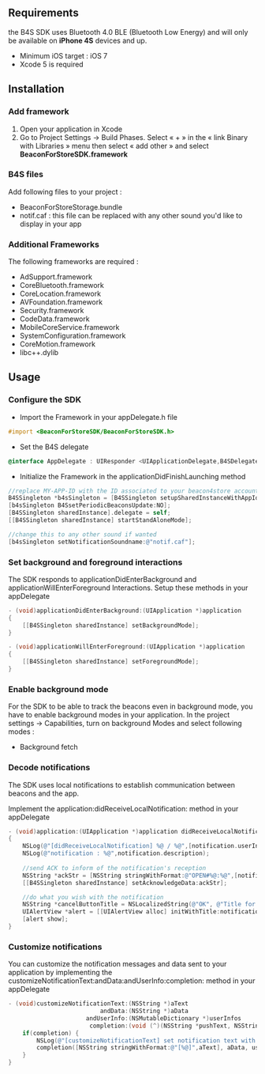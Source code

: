 ## Requirements

the B4S SDK uses Bluetooth 4.0 BLE (Bluetooth Low Energy) and will only be available on **iPhone 4S** devices and up.
- Minimum iOS target : iOS 7
- Xcode 5 is required

## Installation

### Add framework
1. Open your application in Xcode
2. Go to Project Settings -> Build Phases. Select « + » in the « link Binary with Libraries » menu
then select « add other » and select **BeaconForStoreSDK.framework**

### B4S files
Add following files to your project : 
- BeaconForStoreStorage.bundle
- notif.caf : this file can be replaced with any other sound you'd like to display in your app

### Additional Frameworks
The following frameworks are required :
- AdSupport.framework
- CoreBluetooth.framework
- CoreLocation.framework
- AVFoundation.framework
- Security.framework
- CodeData.framework
- MobileCoreService.framework
- SystemConfiguration.framework
- CoreMotion.framework
- libc++.dylib


## Usage

### Configure the SDK

- Import the Framework in your appDelegate.h file
```objective-c
#import <BeaconForStoreSDK/BeaconForStoreSDK.h>
```
- Set the B4S delegate
```objective-c
@interface AppDelegate : UIResponder <UIApplicationDelegate,B4SDelegate>
```
- Initialize the Framework in the applicationDidFinishLaunching method
```objective-c
//replace MY-APP-ID with the ID associated to your beacon4store account
B4SSingleton *b4sSingleton = [B4SSingleton setupSharedInstanceWithAppId:@"MY-APP-ID" adminMode:NO];
[b4sSingleton B4SsetPeriodicBeaconsUpdate:NO];
[B4SSingleton sharedInstance].delegate = self;
[[B4SSingleton sharedInstance] startStandAloneMode];

//change this to any other sound if wanted
[b4sSingleton setNotificationSoundname:@"notif.caf"];
```

### Set background and foreground interactions

The SDK responds to applicationDidEnterBackground and applicationWillEnterForeground Interactions. Setup these methods in your appDelegate

```objective-c
- (void)applicationDidEnterBackground:(UIApplication *)application
{
	[[B4SSingleton sharedInstance] setBackgroundMode];
}

- (void)applicationWillEnterForeground:(UIApplication *)application
{
	[[B4SSingleton sharedInstance] setForegroundMode]; 
}
```

### Enable background mode

For the SDK to be able to track the beacons even in background mode, you have to enable background modes in your application.
In the project settings -> Capabilities, turn on background Modes and select following modes :
- Background fetch


### Decode notifications

The SDK uses local notifications to establish communication between beacons and the app.

Implement the  application:didReceiveLocalNotification: method in your appDelegate

```objective-c
- (void)application:(UIApplication *)application didReceiveLocalNotification:(UILocalNotification *)notification
{
	NSLog(@"[didReceiveLocalNotification] %@ / %@",[notification.userInfo objectForKey:@"sBeaconId"],[notification.userInfo objectForKey:@"sContentId"]);
	NSLog(@"notification : %@",notification.description);
    
	//send ACK to inform of the notification's reception 
	NSString *ackStr = [NSString stringWithFormat:@"OPEN#%@:%@",[notification.userInfo objectForKey:@"sBeaconId"],[notification.userInfo objectForKey:@"sContentId"]];
	[[B4SSingleton sharedInstance] setAcknowledgeData:ackStr];

	//do what you wish with the notification
	NSString *cancelButtonTitle = NSLocalizedString(@"OK", @"Title for cancel button in local notification");
	UIAlertView *alert = [[UIAlertView alloc] initWithTitle:notification.alertBody message:nil delegate:nil cancelButtonTitle:cancelButtonTitle otherButtonTitles:nil];
	[alert show];
}
```
### Customize notifications

You can customize the notification messages and data sent to your application by implementing the customizeNotificationText:andData:andUserInfo:completion: method in your appDelegate

```objective-c
- (void)customizeNotificationText:(NSString *)aText
                          andData:(NSString *)aData
                      andUserInfo:(NSMutableDictionary *)userInfos
                       completion:(void (^)(NSString *pushText, NSString *pushData, NSMutableDictionary *userInfos))completion {
    if(completion) {
        NSLog(@"[customizeNotificationText] set notification text with braces");
        completion([NSString stringWithFormat:@"[%@]",aText], aData, userInfos);
    }
}
```